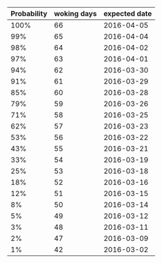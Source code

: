 | Probability | woking days | expected date | 
| --- | --- | --- | 
| 100% | 66 | 2016-04-05 | 
| 99% | 65 | 2016-04-04 | 
| 98% | 64 | 2016-04-02 | 
| 97% | 63 | 2016-04-01 | 
| 94% | 62 | 2016-03-30 | 
| 91% | 61 | 2016-03-29 | 
| 85% | 60 | 2016-03-28 | 
| 79% | 59 | 2016-03-26 | 
| 71% | 58 | 2016-03-25 | 
| 62% | 57 | 2016-03-23 | 
| 53% | 56 | 2016-03-22 | 
| 43% | 55 | 2016-03-21 | 
| 33% | 54 | 2016-03-19 | 
| 25% | 53 | 2016-03-18 | 
| 18% | 52 | 2016-03-16 | 
| 12% | 51 | 2016-03-15 | 
| 8% | 50 | 2016-03-14 | 
| 5% | 49 | 2016-03-12 | 
| 3% | 48 | 2016-03-11 | 
| 2% | 47 | 2016-03-09 | 
| 1% | 42 | 2016-03-02 | 
